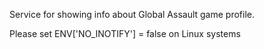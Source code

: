 Service for showing info about Global Assault game profile.

Please set 
  ENV['NO_INOTIFY'] = false 
on Linux systems